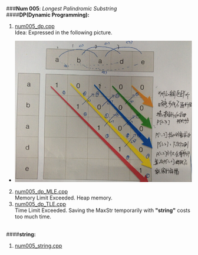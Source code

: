 ###**Num 005**: _Longest Palindromic Substring_
</br>
####**DP(Dynamic Programming):**
1. [num005_dp.cpp](https://github.com/lxw0109/LeetCode_lxw/blob/master/LeetCode_CPP%2Fnum005%2Fnum005_dp.cpp)</br>
Idea: Expressed in the following picture.
* ![image](palindrome_DP.jpg)</br>
2. [num005_dp_MLE.cpp](https://github.com/lxw0109/LeetCode_lxw/blob/master/LeetCode_CPP%2Fnum005%2Fnum005_dp_MLE.cpp)</br>
Memory Limit Exceeded. Heap memory.
3. [num005_dp_TLE.cpp](https://github.com/lxw0109/LeetCode_lxw/blob/master/LeetCode_CPP/num005/num005_dp_TLE.cpp)</br>
Time Limit Exceeded. Saving the MaxStr temporarily with **"string"** costs too much time.
</br></br>

####**string:**
1. [num005_string.cpp](https://github.com/lxw0109/LeetCode_lxw/blob/master/LeetCode_CPP%2Fnum005%2Fnum005_string.cpp)</br>
